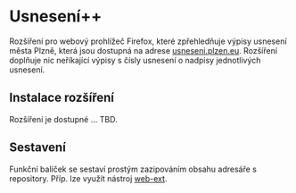 # Usnesení++

Rozšíření pro webový prohlížeč Firefox, které zpřehledňuje výpisy usnesení města Plzně, která jsou dostupná na adrese
[usneseni.plzen.eu](https://usneseni.plzen.eu/). Rozšíření doplňuje nic neříkající výpisy s čísly usnesení o nadpisy
jednotlivých usnesení.

## Instalace rozšíření

Rozšíření je dostupné ... TBD.

## Sestavení

Funkční balíček se sestaví prostým zazipováním obsahu adresáře s repository. Příp. lze využít nástroj
[web-ext](https://github.com/mozilla/web-ext).